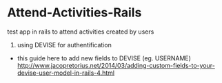 Attend-Activities-Rails
=======================

test app in rails to attend activities created by users

1. using DEVISE for authentification
  - this guide here to add new fields to DEVISE  (eg. USERNAME)
    http://www.jacopretorius.net/2014/03/adding-custom-fields-to-your-devise-user-model-in-rails-4.html
